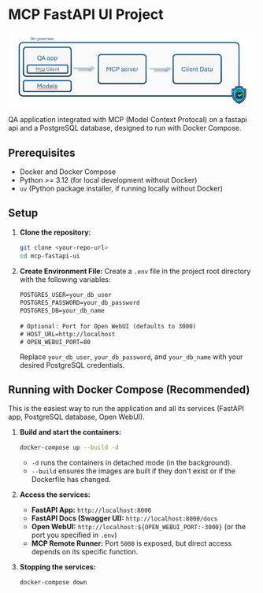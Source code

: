 # MCP FastAPI UI Project

![Project Image](src/image.png)

QA application integrated with MCP (Model Context Protocal) on a fastapi api and a PostgreSQL database, designed to run with Docker Compose.

## Prerequisites

*   Docker and Docker Compose
*   Python >= 3.12 (for local development without Docker)
*   `uv` (Python package installer, if running locally without Docker)

## Setup

1.  **Clone the repository:**
    ```bash
    git clone <your-repo-url>
    cd mcp-fastapi-ui
    ```

2.  **Create Environment File:**
    Create a `.env` file in the project root directory with the following variables:
    ```env
    POSTGRES_USER=your_db_user
    POSTGRES_PASSWORD=your_db_password
    POSTGRES_DB=your_db_name

    # Optional: Port for Open WebUI (defaults to 3000)
    # HOST_URL=http://localhost
    # OPEN_WEBUI_PORT=80
    ```
    Replace `your_db_user`, `your_db_password`, and `your_db_name` with your desired PostgreSQL credentials.

## Running with Docker Compose (Recommended)

This is the easiest way to run the application and all its services (FastAPI app, PostgreSQL database, Open WebUI).

1.  **Build and start the containers:**
    ```bash
    docker-compose up --build -d
    ```
    *   `-d` runs the containers in detached mode (in the background).
    *   `--build` ensures the images are built if they don't exist or if the Dockerfile has changed.

2.  **Access the services:**
    *   **FastAPI App:** `http://localhost:8000`
    *   **FastAPI Docs (Swagger UI):** `http://localhost:8000/docs`
    *   **Open WebUI:** `http://localhost:${OPEN_WEBUI_PORT:-3000}` (or the port you specified in `.env`)
    *   **MCP Remote Runner:** Port `5000` is exposed, but direct access depends on its specific function.

3.  **Stopping the services:**
    ```bash
    docker-compose down
    ```
